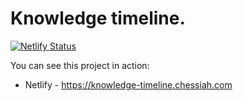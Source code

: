 # Knowledge timeline.

[![Netlify Status](https://api.netlify.com/api/v1/badges/097ce671-3f93-40a7-99ca-019c53cd5d5f/deploy-status)](https://app.netlify.com/sites/knowledge-timeline-chessiah/deploys)

You can see this project in action:

- Netlify - <https://knowledge-timeline.chessiah.com>
